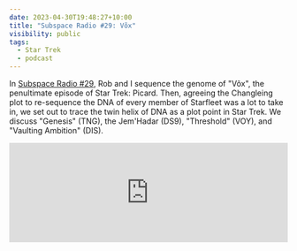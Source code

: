 ```yaml
---
date: 2023-04-30T19:48:27+10:00
title: "Subspace Radio #29: Võx"
visibility: public
tags:
  - Star Trek
  - podcast
---
```

In [Subspace Radio #29](https://www.subspace.fm/episodes/episode-29-dna-shenanigans-pic-3x09-vox), Rob and I sequence the genome of "Võx", the penultimate episode of Star Trek: Picard. Then, agreeing the Changleing plot to re-sequence the DNA of every member of Starfleet was a lot to take in, we set out to trace the twin helix of DNA as a plot point in Star Trek. We discuss "Genesis" (TNG), the Jem'Hadar (DS9), "Threshold" (VOY), and "Vaulting Ambition" (DIS).

<iframe width="100%" height="180" frameborder="no" scrolling="no" seamless src="https://share.transistor.fm/e/7d3e6de3"></iframe>
